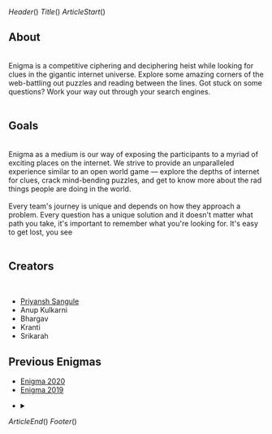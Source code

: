 $Header()$
$Title()$
$ArticleStart()$

<h2>About</h2><br>
Enigma is a competitive ciphering and deciphering heist while looking for clues in the gigantic internet universe. Explore some amazing corners of the web-battling out puzzles and reading between the lines. Got stuck on some questions? Work your way out through your search engines.
<br><br>
<h2>Goals</h2><br>
Enigma as a medium is our way of exposing the participants to a myriad of exciting places on the internet. We strive to provide an unparalleled experience similar to an open world game — explore the depths of internet for clues, crack mind-bending puzzles, and get to know more about the rad things people are doing in the world.
<br><br>
Every team's journey is unique and depends on how they approach a problem. Every question has a unique solution and it doesn't matter what path you take, it's important to remember what you're looking for. It's easy to get lost, you see
<br><br>
<h2>Creators</h2><br>
<ul>
<li><a href="https://abstractxan.xyz/site/home">Priyansh Sangule</a></li>
<li>Anup Kulkarni</li>
<li>Bhargav</li>
<li>Kranti</li>
<li>Srikarah</li>
</ul>
<h2>Previous Enigmas</h2>
<ul>
<li><a href="https://abstractxan.xyz/site/enigma_2020">Enigma 2020</a></li>
<li> <a href="https://abstractxan.xyz/site/enigma_2019">Enigma 2019</a></li>
</ul>

<ul>
<li>
<details>
<summary>
<summary>
</details>
</li>
</ul>

$ArticleEnd()$
$Footer()$

